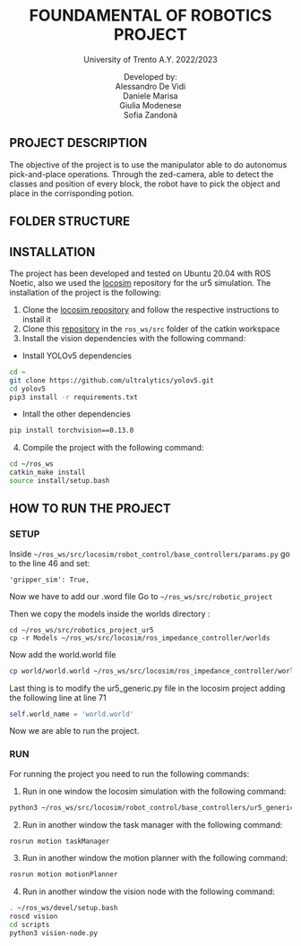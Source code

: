 <p align='center'>
    <h1 align="center">FOUNDAMENTAL OF ROBOTICS PROJECT </h1>
    <p align="center">
    University of Trento A.Y. 2022/2023
    </p>
    <p align='center'>
    Developed by:<br>
    Alessandro De Vidi <br>
    Daniele Marisa <br>
    Giulia Modenese <br>
    Sofia Zandonà
    </p>   
</p>

## PROJECT DESCRIPTION
The objective of the project is to use the manipulator able to do autonomus pick-and-place operations.
Through the zed-camera, able to detect the classes and position of every block, the robot have to pick the object and place in the corrisponding potion.
## FOLDER STRUCTURE

## INSTALLATION
The project has been developed and tested on Ubuntu 20.04 with ROS Noetic, also we used the [locosim](https://github.com/mfocchi/locosim) repository for the ur5 simulation. The installation of the project is the following:
1) Clone the [locosim repository](https://github.com/mfocchi/locosim) and follow the respective instructions to install it
2) Clone this [repository](https://github.com/aledevv/robotics_project_ur5) in the `ros_ws/src` folder of the catkin workspace
3) Install the vision dependencies with the following command:
- Install YOLOv5 dependencies
   
```BASH
cd ~
git clone https://github.com/ultralytics/yolov5.git
cd yolov5
pip3 install -r requirements.txt
```
- Intall the other dependencies
```BASH
pip install torchvision==0.13.0
```
4) Compile the project with the following command:
```BASH
cd ~/ros_ws
catkin_make install
source install/setup.bash
```

## HOW TO RUN THE PROJECT
### SETUP
Inside  ``~/ros_ws/src/locosim/robot_control/base_controllers/params.py`` go to the line 46 and set:
```
'gripper_sim': True,
```
Now we have to add our .word file
Go to  ``~/ros_ws/src/robotic_project``

Then we copy the models inside the worlds directory :
```
cd ~/ros_ws/src/robotics_project_ur5
cp -r Models ~/ros_ws/src/locosim/ros_impedance_controller/worlds
```
Now add the world.world file
```BASH
cp world/world.world ~/ros_ws/src/locosim/ros_impedance_controller/worlds
```
Last thing is to modify the ur5_generic.py file in the locosim project adding the following line at line 71
```PYTHON
self.world_name = 'world.world'
```
Now we are able to run the project.

### RUN
For running the project you need to run the following commands:
1) Run in one window the locosim simulation with the following command:
```BASH
python3 ~/ros_ws/src/locosim/robot_control/base_controllers/ur5_generic.py
```
2) Run in another window the task manager with the following command:
```BASH
rosrun motion taskManager
```
3) Run in another window the motion planner with the following command:
```BASH
rosrun motion motionPlanner
```
4) Run in another window the vision node with the following command:
```BASH
. ~/ros_ws/devel/setup.bash
roscd vision
cd scripts
python3 vision-node.py
```

